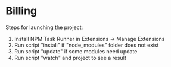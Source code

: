 Billing
=======
Steps for launching the project:
1. Install NPM Task Runner in Extensions -> Manage Extensions
2. Run script "install" if "node_modules" folder does not exist
3. Run script "update" if some modules need update
4. Run script "watch" and project to see a result